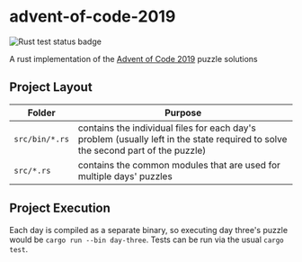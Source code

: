# advent-of-code-2019

![Rust test status badge](https://github.com/amy-keibler/advent-of-code-2019/workflows/Rust/badge.svg)

A rust implementation of the [Advent of Code 2019](https://adventofcode.com/2019) puzzle solutions

## Project Layout

Folder         | Purpose
---------------|--------
`src/bin/*.rs` | contains the individual files for each day's problem (usually left in the state required to solve the second part of the puzzle)
`src/*.rs`     | contains the common modules that are used for multiple days' puzzles

## Project Execution

Each day is compiled as a separate binary, so executing day three's puzzle would be `cargo run --bin day-three`. Tests can be run via the usual `cargo test`.
